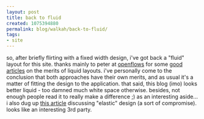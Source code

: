```yaml
---
layout: post
title: back to fluid
created: 1075394880
permalink: blog/walkah/back-to-fluid/
tags:
- site
---
```

so, after briefly flirting with a fixed width design, i've got back a "fluid" layout for this site. thanks mainly to peter at <a href="http://openflows.org/">openflows</a> for some <a href="http://www.humanfactors.com/downloads/oct02.asp#bobbailey">good</a> <a href="http://www.stopdesign.com/log/2003/12/15/fixedorliquid.htm">articles</a> on the merits of liquid layouts. i've personally come to the conclusion that both approaches have their own merits, and as usual it's a matter of fitting the design to the application. that said, this blog (imo) looks better liquid - too damned much white space otherwise. besides, not enough people read it to really make a difference ;)
as an interesting aside... i also dug up <a href="http://www.alistapart.com/articles/elastic/">this article</a> discussing "elastic" design (a sort of compromise). looks like an interesting 3rd party.
